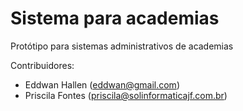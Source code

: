 # Sistema para academias

Protótipo para sistemas administrativos de academias

Contribuidores:
- Eddwan Hallen (eddwan@gmail.com)
- Priscila Fontes (priscila@solinformaticajf.com.br)